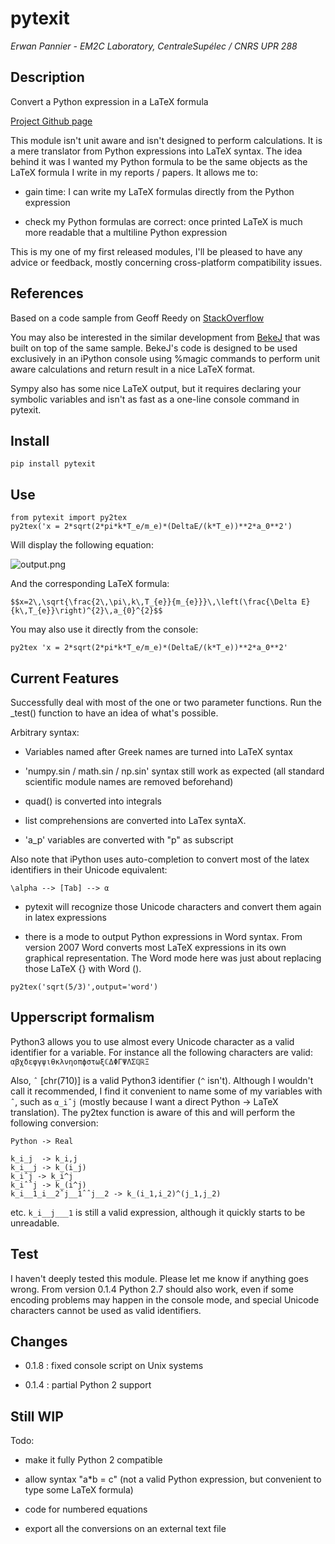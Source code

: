 # pytexit

*Erwan Pannier - EM2C Laboratory, CentraleSupélec / CNRS UPR 288*

## Description

Convert a Python expression in a LaTeX formula

[Project Github page](https://github.com/erwanp/pytexit)

This module isn't unit aware and isn't designed to perform calculations. It is 
a mere translator from Python expressions into LaTeX syntax. The idea behind it
was I wanted my Python formula to be the same objects as the LaTeX formula I 
write in my reports / papers. It allows me to:

- gain time: 
    I can write my LaTeX formulas directly from the Python expression
    
- check my Python formulas are correct:
    once printed LaTeX is much more readable that a multiline Python expression

This is my one of my first released modules, I'll be pleased to have any advice or 
feedback, mostly concerning cross-platform compatibility issues.

## References

Based on a code sample from Geoff Reedy on [StackOverflow](http://stackoverflow.com/questions/3867028/converting-a-python-numeric-expression-to-latex
)

You may also be interested in the similar development from [BekeJ](
https://github.com/BekeJ/py2tex) that was built
on top of the same sample. 
BekeJ's code is designed to be used exclusively in an iPython console using 
%magic commands to perform unit aware calculations and return result in a nice
LaTeX format. 

Sympy also has some nice LaTeX output, but it requires declaring your symbolic
variables and isn't as fast as a one-line console command in pytexit.

## Install

```
pip install pytexit
```
    
## Use

```
from pytexit import py2tex
py2tex('x = 2*sqrt(2*pi*k*T_e/m_e)*(DeltaE/(k*T_e))**2*a_0**2')
```

Will display the following equation:

![output.png](https://github.com/erwanp/pytexit/blob/master/docs/output.png)

And the corresponding LaTeX formula:
```
$$x=2\,\sqrt{\frac{2\,\pi\,k\,T_{e}}{m_{e}}}\,\left(\frac{\Delta E}{k\,T_{e}}\right)^{2}\,a_{0}^{2}$$
```

You may also use it directly from the console:

```
py2tex 'x = 2*sqrt(2*pi*k*T_e/m_e)*(DeltaE/(k*T_e))**2*a_0**2'
```

## Current Features

Successfully deal with most of the one or two parameter functions. Run the 
_test() function to have an idea of what's possible. 

Arbitrary syntax:

- Variables named after Greek names are turned into LaTeX syntax

- 'numpy.sin / math.sin / np.sin' syntax still work as expected (all standard 
scientific module names are removed beforehand)

- quad() is converted into integrals

- list comprehensions are converted into LaTex syntaX. 

- 'a_p' variables are converted with "p" as subscript

Also note that iPython uses auto-completion to convert most of the latex 
identifiers in their Unicode equivalent:

```
\alpha --> [Tab] --> α
```
    
- pytexit will recognize those Unicode characters and convert them again in 
latex expressions

- there is a mode to output Python expressions in Word syntax. From version 2007
Word converts most LaTeX expressions in its own graphical representation. The 
Word mode here was just about replacing those LaTeX {} with Word ().

```    
py2tex('sqrt(5/3)',output='word')
```

## Upperscript formalism

Python3 allows you to use almost every Unicode character as a valid identifier
for a variable. For instance all the following characters are valid: 
`αβχδεφγψιθκλνηοπϕστωξℂΔΦΓΨΛΣℚℝΞ`

Also, `ˆ` [chr(710)] is a valid Python3 identifier (`^` isn't). Although I 
wouldn't call it recommended, I find it convenient to name some of my variables 
with `ˆ`, such as `α_iˆj` (mostly because I want a direct Python -> LaTeX 
translation). The py2tex function is aware of this and will perform the 
following conversion:

```
Python -> Real

k_i_j  -> k_i,j
k_i__j -> k_(i_j) 
k_iˆj -> k_i^j
k_iˆˆj -> k_(i^j)
k_i__1_i__2ˆj__1ˆˆj__2 -> k_(i_1,i_2)^(j_1,j_2)
```
    
etc. `k_i__j___1` is still a valid expression, although it quickly starts to be 
unreadable.


## Test

I haven't deeply tested this module. Please let me know if anything goes wrong.
From version 0.1.4 Python 2.7 should also work, even if some encoding problems
may happen in the console mode, and special Unicode characters cannot be used
as valid identifiers. 


## Changes

- 0.1.8 : fixed console script on Unix systems

- 0.1.4 : partial Python 2 support


## Still WIP

Todo:

- make it fully Python 2 compatible

- allow syntax "a*b = c" (not a valid Python expression, but convenient to type
    some LaTeX formula)
    
- code for numbered equations

- export all the conversions on an external text file 
    